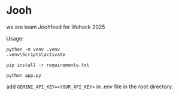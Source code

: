 # Jooh
we are team Joohfeed for lifehack 2025

Usage:
```
python -m venv .venv
.venv\Scripts\activate

pip install -r requirements.txt

python app.py
```

add `GEMINI_API_KEY=<YOUR_API_KEY>` in .env file in the root directory.